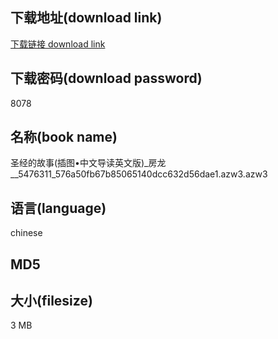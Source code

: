 ## 下载地址(download link)
[下载链接 download link](https://tutu365.netlify.app/?s=%E5%9C%A3%E7%BB%8F%E7%9A%84%E6%95%85%E4%BA%8B%28%E6%8F%92%E5%9B%BE%E2%80%A2%E4%B8%AD%E6%96%87%E5%AF%BC%E8%AF%BB%E8%8B%B1%E6%96%87%E7%89%88%29_%E6%88%BF%E9%BE%99__5476311_576a50fb67b85065140dcc632d56dae1.azw3)

## 下载密码(download password)
8078

## 名称(book name)
圣经的故事(插图•中文导读英文版)_房龙__5476311_576a50fb67b85065140dcc632d56dae1.azw3.azw3

## 语言(language)
chinese

## MD5


## 大小(filesize)
3 MB
